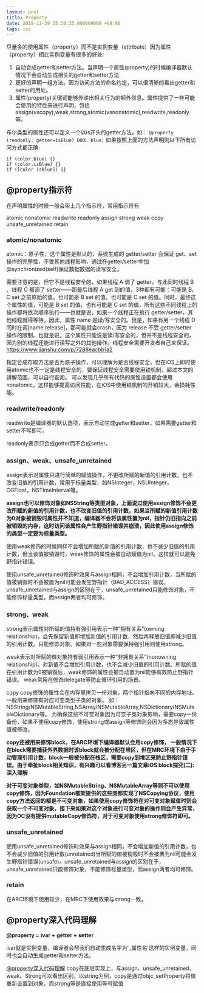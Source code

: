 ```yaml
---
layout: post
title: Property
date: 2018-12-29 15:30:35.000000000 +08:00
tags: ios
---
```


尽量多的使用属性（property）而不是实例变量（attribute）因为属性（property）相比实例变量有很多的好处:

1. 自动合成getter和setter方法。当声明一个属性(property)的时候编译器默认情况下会自动生成相关的getter和setter方法
2. 更好的声明一组方法。因为访问方法的命名约定，可以很清晰的看出getter和setter的用处。
3. 属性(property)关键词能够传递出相关行为的额外信息。属性提供了一些可能会使用的特性来进行声明，包括assign(vscopy),weak,strong,atomic(vsnonatomic),readwrite,readonly等。

布尔类型的属性还可以定义一个以is开头的getter方法，如：
`@property (readonly, getter=isBlue) BOOL blue;`
如果按照上面的方法声明则以下所有访问方式都正确:
```
if (color.blue) {}
if (color.isBlue) {}
if ([color isBlue]) {}
```

## @property指示符
在声明属性的时候一般会带上几个指示符，常用指示符有

atomic nonatomic
readwrite readonly
assign
strong
weak
copy
unsafe_unretained
retain

### atomic/nonatomic

atomic：原子性，这个属性是默认的，系统生成的 getter/setter 会保证 get、set 操作的完整性，不受其他线程影响，通过在getter/setter中加@synchronized(self)保证数据数据的读写安全。

需要注意的是，但它不是线程安全的，如果线程 A 调了 getter，与此同时线程 B 、线程 C 都调了 setter——那最后线程 A get 到的值，3种都有可能：可能是 B、C set 之前原始的值，也可能是 B set 的值，也可能是 C set 的值。同时，最终这个属性的值，可能是 B set 的值，也有可能是 C set 的值，所有这些不同线程上的操作都将依次顺序执行——也就是说，如果一个线程正在执行 getter/setter，其他线程就得等待。因此，属性 name 是读/写安全的。但是，如果有另一个线程 D 同时在调[name release]，那可能就会crash，因为 release 不受 getter/setter 操作的限制。也就是说，这个属性只能说是读/写安全的，但并不是线程安全的，因为别的线程还能进行读写之外的其他操作。线程安全需要开发者自己来保证。https://www.jianshu.com/p/7288eacbb1a2


指定合成存取方法是否为原子操作，可以理解为是否线程安全，但在iOS上即时使用atomic也不一定是线程安全的，要保证线程安全需要使用锁机制，超过本文的讲解范围，可以自行查阅。
可以发现几乎所有代码的属性设置都会使用nonatomic，这样能够提高访问性能，在iOS中使用锁机制的开销较大，会损耗性能。

### readwrite/readonly

readwrite是编译器的默认选项，表示自动生成getter和setter，如果需要getter和setter不写即可。

readonly表示只合成getter而不合成setter。

### assign、weak、unsafe_unretained

assign表示对属性只进行简单的赋值操作，不更改所赋的新值的引用计数，也不改变旧值的引用计数，常用于标量类型，如NSInteger，NSUInteger，CGFloat，NSTimeInterval等。

**assign也可以修饰对象如NSString等类型对象，上面说过使用assign修饰不会更改所赋的新值的引用计数，也不改变旧值的引用计数，如果当所赋的新值引用计数为0对象被销毁时属性并不知道，编译器不会将该属性置为nil，指针仍旧指向之前被销毁的内存，这时访问该属性会产生野指针错误并崩溃，因此使用assign修饰的类型一定要为标量类型。**

使用weak修饰的时候同样不会增加所赋的新值的引用计数，也不减少旧值的引用计数，但当该值被销毁时，weak修饰的属性会被自动赋值为nil，这样就可以避免野指针错误。

使用unsafe_unretained修饰时效果与assign相同，不会增加引用计数，当所赋的值被销毁时不会被置为nil可能会发生野指针（BAD_ACCESS）错误。unsafe_unretained与assign的区别在于，unsafe_unretained只能修饰对象，不能修饰标量类型，而assign两者均可修饰。

### strong、weak

strong表示属性对所赋的值持有强引用表示一种“拥有关系”(owning relationship)，会先保留新值即增加新值的引用计数，然后再释放旧值即减少旧值的引用计数。只能修饰对象。如果对一些对象需要保持强引用则使用strong。

weak表示对所赋的值对象持有弱引用表示一种“非拥有关系”(nonowning relationship)，对新值不会增加引用计数，也不会减少旧值的引用计数。所赋的值在引用计数为0被销毁后，weak修饰的属性会被自动置为nil能够有效防止野指针错误。
weak常用在修饰delegate等防止循环引用的场景。

copy
copy修饰的属性会在内存里拷贝一份对象，两个指针指向不同的内存地址。
一般用来修饰有对应可变类型子类的对象。
如：NSString/NSMutableString,NSArray/NSMutableArray,NSDictionary/NSMutableDictionary等。
为确保这些不可变对象因为可变子类对象影响，需要copy一份备份，如果不使用copy修饰，使用strong或assign等修饰则会因为多态导致属性值被修改。

**copy还被用来修饰block，在ARC环境下编译器默认会用copy修饰， 一般情况下在block需要捕获外界数据时该block就会被分配在堆区，但在MRC环境下由于手动管理引用计数，block一般被分配在栈区，需要copy到堆区来防止野指针错误。由于牵扯block相关知识，有兴趣可以看博客另一篇文章iOS block探究(二): 深入理解**

**对于可变对象类型，如NSMutableString、NSMutableArray等则不可以使用copy修饰，因为Foundation框架提供的这些类都实现了NSCopying协议，使用copy方法返回的都是不可变对象，如果使用copy修饰符在对可变对象赋值时则会获取一个不可变对象，接下来如果对这个对象进行可变对象的操作则会产生异常，因为OC没有提供mutableCopy修饰符，对于可变对象使用strong修饰符即可。**

### unsafe_unretained
使用unsafe_unretained修饰时效果与assign相同，不会增加新值的引用计数，也不会减少旧值的引用计数(unretained)当所赋的值被销毁时不会被置为nil可能会发生野指针错误(unsafe)。unsafe_unretained与assign的区别在于，unsafe_unretained只能修饰对象，不能修饰标量类型，而assign两者均可修饰。

### retain
在ARC环境下使用较少，在MRC下使用效果与strong一致。

## @property深入代码理解


**@property = ivar + getter + setter**

ivar就是实例变量，编译器会帮我们自动生成名字为'_属性名'这样的实例变量，同时也会自动生成getter和setter方法。

[@property深入代码理解](https://www.jianshu.com/p/44d12884e24e)
copy在底层实现上，与assign、unsafe_unretained、weak、Strong可以看出区别，以string为例，copy是通过objc_setProperty将值重新设置到对象，而strong等是直接使用等号赋值